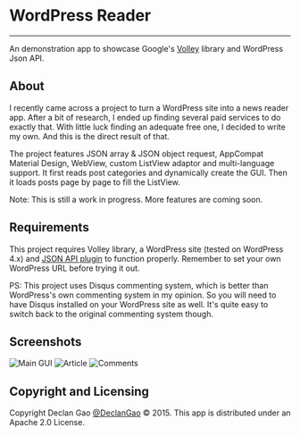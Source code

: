 # WordPress Reader
---
An demonstration app to showcase Google's [Volley](https://android.googlesource.com/platform/frameworks/volley) library and WordPress Json API.


## About
I recently came across a project to turn a WordPress site into a news reader app. After a bit of research, I ended up finding several paid services to do exactly that. With little luck finding an adequate free one, I decided to write my own. And this is the direct result of that. 


The project features JSON array & JSON object request, AppCompat Material Design, WebView, custom ListView adaptor and multi-language support. It first reads post categories and dynamically create the GUI. Then it loads posts page by page to fill the ListView.


Note: This is still a work in progress. More features are coming soon. 


## Requirements
This project requires Volley library, a WordPress site (tested on WordPress 4.x) and [JSON API plugin](https://wordpress.org/plugins/json-api/) to function properly. Remember to set your own WordPress URL before trying it out.

PS: This project uses Disqus commenting system, which is better than WordPress's own commenting system in my opinion. So you will need to have Disqus installed on your WordPress site as well. It's quite easy to switch back to the original commenting system though.

## Screenshots
![Main GUI](http://i.imgur.com/QYXzoue.png)
![Article](http://i.imgur.com/lDPKvUB.png)
![Comments](http://i.imgur.com/r68Hvx2.png)


## Copyright and Licensing
Copyright Declan Gao [@DeclanGao](http://twitter.com/DeclanGao/) © 2015.
This app is distributed under an Apache 2.0 License.